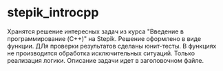 # stepik_introcpp
Хранятся решение интересных задач из курса "Введение в программирование (C++)" на Stepik.
Решение оформлено в виде функции. ДЛя проверки результатов сделаны юнит-тесты.
В функциях не производится обработка исключительных ситуаций. Только реализация логики. Описание задачи идет в заголовочном файле.
